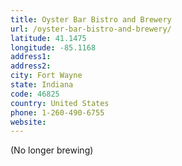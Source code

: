 ```yaml
---
title: Oyster Bar Bistro and Brewery
url: /oyster-bar-bistro-and-brewery/
latitude: 41.1475
longitude: -85.1168
address1: 
address2: 
city: Fort Wayne
state: Indiana
code: 46825
country: United States
phone: 1-260-490-6755
website: 
---
```

(No longer brewing)
